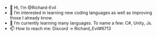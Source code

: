 - 👋 Hi, I’m @Richard-Evil
- 👀 I’m interested in learning new coding languages as well as improving those I already know.
- 🌱 I’m currently learning many languages. To name a few: C#, Unity, Js.
- 📫 How to reach me: Discord -> Richard_Evil#6713

<!---
Richard-Evil/Richard-Evil is a ✨ special ✨ repository because its `README.md` (this file) appears on your GitHub profile.
You can click the Preview link to take a look at your changes.
--->
